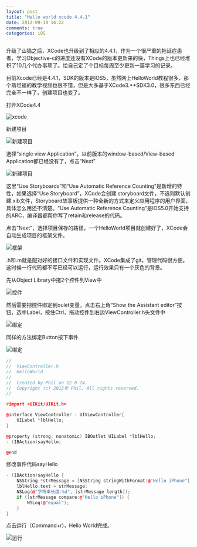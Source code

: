 ```yaml
---
layout: post
title: "Hello world xcode 4.4.1"
date: 2012-09-10 16:22
comments: true
categories: iOS
---
```


升级了山猫之后，XCode也升级到了相应的4.4.1，作为一个很严重的拖延症患者，学习Objective-c的进度还没有XCode的版本更新来的快，Things上也已经堆积了10几个代办事项了。给自己定了个目标每周至少更新一篇学习的记录。

目前Xcode已经是4.4.1，SDK的版本是IOS5，虽然网上HelloWorld教程很多，那个斯坦福的教学视频也很不错，但是大多基于XCode3.*+SDK3.0，很多东西已经完全不一样了，创建项目也变了。

打开XCode4.4

![xcode](http://farm9.staticflickr.com/8460/7969579324_3c37dd48ce_b.jpg)

新建项目

![新建项目](http://farm9.staticflickr.com/8459/7969658732_c80d215fba_b.jpg)

选择“single view Application”，以前版本的window-based/View-based Application都已经没有了，点击“Next”

![新建项目](http://farm9.staticflickr.com/8179/7969662006_fa236eb57e_b.jpg)

这里“Use Storyboards”和“Use Automatic Reference Counting”是新增的特性，如果选择“Use Storyboard”，XCode会创建.storyboard文件，不选则默认创建.xib文件，Storyboard故事板提供一种全新的方式来定义应用程序的用户界面，具体怎么用还不清楚。“Use Automatic Reference Counting”是IOS5.0开始支持的ARC，编译器都帮你写了retain和release的代码。

点击“Next”，选择项目保存的路径，一个HelloWorld项目就创建好了，XCode会自动生成项目的框架文件。

![框架](http://farm9.staticflickr.com/8435/7969915522_4e7abc6761_o.png)

.h和.m就是配对好的接口文件和实现文件。XCode集成了git，管理代码很方便。这时候一行代码都不写已经可以运行，运行效果只有一个灰色的背景。

先从Object Library中拖2个控件到View中

![控件](http://farm9.staticflickr.com/8299/7969950278_bd0390ae0f_b.jpg)

然后需要把控件绑定到oulet变量，点击右上角“Show the Assistant editor”按钮，选中Label，按住Ctrl，拖动控件到右边ViewController.h头文件中

![绑定](http://farm9.staticflickr.com/8300/7970028722_4043bbe2c6_o.jpg)

同样的方法绑定Button按下事件

![绑定](http://farm9.staticflickr.com/8311/7970028930_ae148a9741_o.jpg)

``` c++ ViewController.h
//
//  ViewController.h
//  HelloWorld
//
//  Created by Phil on 12-8-24.
//  Copyright (c) 2012年 Phil. All rights reserved.
//

#import <UIKit/UIKit.h>

@interface ViewController : UIViewController{
    UILabel *lblHello;
}

@property (strong, nonatomic) IBOutlet UILabel *lblHello;
- (IBAction)sayHello;

@end
``` 
修改事件代码sayHello

``` c++ ViewController.m
- (IBAction)sayHello {
    NSString *strMessage = [NSString stringWithFormat:@"Hello iPhone"];
    lblHello.text = strMessage;
    NSLog(@"字符串长度:%d", [strMessage length]);
    if ([strMessage compare:@"Hello iPhone"]) {
        NSLog(@"equal");
    }
}
```
点击运行（Command+r)，Hello World完成。

![运行](http://farm9.staticflickr.com/8460/7970047214_0e8da9c461.jpg)





